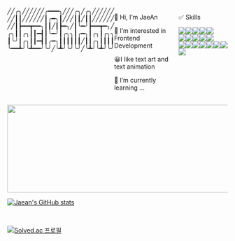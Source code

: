 
<section style="display:flex;">
    ╱╱╭╮╱╱╱╱╱╱╭━━━╮╱╱╱╭╮╱╭╮╱╱╱╱╱╱ <br>
    ╱╱┃┃╱╱╱╱╱╱┃╭━╮┃╱╱╱┃┃╱┃┃╱╱╱╱╱╱ <br>
    ╱╱┃┣━━┳━━╮┃┃╱┃┣━╮╱┃╰━╯┣━━┳━╮╱ <br>
    ╭╮┃┃╭╮┃┃━┫┃╰━╯┃╭╮╮┃╭━╮┃╭╮┃╭╮╮ <br>
    ┃╰╯┃╭╮┃┃━┫┃╭━╮┃┃┃┃┃┃╱┃┃╭╮┃┃┃┃ <br>
    ╰━━┻╯╰┻━━╯╰╯╱╰┻╯╰╯╰╯╱╰┻╯╰┻╯╰╯ <br>
    <br> 
  <article>
      <p>👋 Hi, I’m JaeAn<p>
      <p>👀 I’m interested in Frontend Development</p>
      <p>😀I like text art and text animation</p>
      <p>🌱 I’m currently learning ...</p>
   </article>
    
   <article>
    <p>✅ Skills</p>
    <div style="display:flex;">
       <img src="https://img.shields.io/badge/Python-3776AB?style=flat-square&logo=Python&logoColor=white" />
       <img src="https://img.shields.io/badge/Java-007396?style=flat-square&logo=Java&logoColor=white" />
       <img src="https://img.shields.io/badge/springboot-6DB33F?style=flat-square&logo=springboot&logoColor=white" />
        <img src="https://img.shields.io/badge/MariaDB-003545?style=flat-square&logo=mariadb&logoColor=white" />
        <img src="https://img.shields.io/badge/mysql-4479A1.svg?style=flat-square&logo=mysql&logoColor=white" />
    </div>
    <div style="display:flex;">
      <img src="https://img.shields.io/badge/HTML-E34F26?style=flat-square&logo=HTML&logoColor=white" />
      <img src="https://img.shields.io/badge/CSS3-1572B6?style=flat-square&logo=CSS3&logoColor=white" />
      <img src="https://img.shields.io/badge/JavaScript-F7DF1E?style=flat-square&logo=JavaScript&logoColor=white"/>
      <img src="https://img.shields.io/badge/Typescript-3178C6?style=flat-square&logo=Typescript&logoColor=white"/>
      <img src="https://img.shields.io/badge/react-61DAFB?style=flat-square&logo=react&logoColor=white"/>
    </div>
       <div style="display:flex;">
        <img src="https://img.shields.io/badge/-React%20Query-FF4154?style=flat-square&logo=react%20query&logoColor=white" />
        <img src="https://img.shields.io/badge/React_Router-CA4245?style=flat-square&logo=react-router&logoColor=white" />
        <img src="https://img.shields.io/badge/styled--components-DB7093?style=flat-square&logo=styled-components&logoColor=white" />
        <img src="https://img.shields.io/badge/chakra-%234ED1C5.svg?style=flat-square&logo=chakraui&logoColor=white" />
        <img src="https://img.shields.io/badge/MUI-%230081CB.svg?style=flat-square&logo=mui&logoColor=white" />
        <img src="https://img.shields.io/badge/-jest-%23C21325?style=flat-square&logo=jest&logoColor=white" />
        <img src="https://img.shields.io/badge/-TestingLibrary-%23E33332?style=flat-square&logo=testing-library&logoColor=white" />
       </div>
       <div>
          <img src="https://img.shields.io/badge/github%20actions-%232671E5.svg?style=flat-square&logo=githubactions&logoColor=white" />
       </div>
   </article>
</section>

<br/>

<a href="https://github.com/devxb/gitanimals">
  <img src="https://render.gitanimals.org/lines/{jaeanHan}?pet-id=1" width="600" height="200"/>
</a>

<br/>

[![Jaean's GitHub stats](https://github-readme-stats.vercel.app/api?username=JaeanHan)](https://github.com/anuraghazra/github-readme-stats)

<br/>

[![Solved.ac
    프로필](http://mazassumnida.wtf/api/v2/generate_badge?boj=jaean1999)](https://solved.ac/jaean1999)

<br/>


<!---JaeanHan/JaeanHan is a ✨ special ✨ repository because its `README.md` (this file) appears on your GitHub profile.
You can click the Preview link to take a look at your changes.
--->
